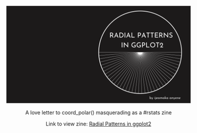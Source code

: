 ![](zine/addtl_images/patterns_cover_3.png)
<br>
<center>A love letter to coord_polar() masquerading as a #rstats zine

Link to view zine: [Radial Patterns in ggplot2](https://ijeamakaanyene.github.io/patterns/zine/zine_radial_patterns.html)</center>